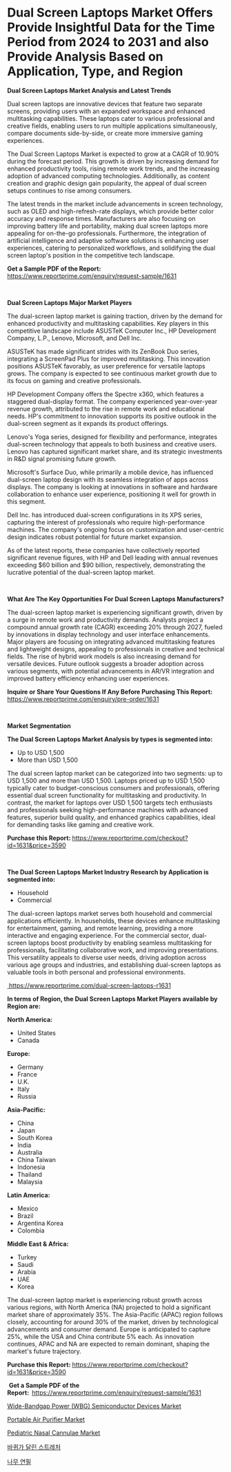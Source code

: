 <p><h1>Dual Screen Laptops Market Offers Provide Insightful Data for the Time Period from 2024 to 2031 and also Provide Analysis Based on Application, Type, and Region</h1></p><p><strong>Dual Screen Laptops Market Analysis and Latest Trends</strong></p>
<p><p>Dual screen laptops are innovative devices that feature two separate screens, providing users with an expanded workspace and enhanced multitasking capabilities. These laptops cater to various professional and creative fields, enabling users to run multiple applications simultaneously, compare documents side-by-side, or create more immersive gaming experiences. </p><p>The Dual Screen Laptops Market is expected to grow at a CAGR of 10.90% during the forecast period. This growth is driven by increasing demand for enhanced productivity tools, rising remote work trends, and the increasing adoption of advanced computing technologies. Additionally, as content creation and graphic design gain popularity, the appeal of dual screen setups continues to rise among consumers.</p><p>The latest trends in the market include advancements in screen technology, such as OLED and high-refresh-rate displays, which provide better color accuracy and response times. Manufacturers are also focusing on improving battery life and portability, making dual screen laptops more appealing for on-the-go professionals. Furthermore, the integration of artificial intelligence and adaptive software solutions is enhancing user experiences, catering to personalized workflows, and solidifying the dual screen laptop's position in the competitive tech landscape.</p></p>
<p><strong>Get a Sample PDF of the Report:&nbsp;</strong> <a href="https://www.reportprime.com/enquiry/request-sample/1631">https://www.reportprime.com/enquiry/request-sample/1631</a></p>
<p>&nbsp;</p>
<p><strong>Dual Screen Laptops Major Market Players</strong></p>
<p><p>The dual-screen laptop market is gaining traction, driven by the demand for enhanced productivity and multitasking capabilities. Key players in this competitive landscape include ASUSTeK Computer Inc., HP Development Company, L.P., Lenovo, Microsoft, and Dell Inc.</p><p>ASUSTeK has made significant strides with its ZenBook Duo series, integrating a ScreenPad Plus for improved multitasking. This innovation positions ASUSTeK favorably, as user preference for versatile laptops grows. The company is expected to see continuous market growth due to its focus on gaming and creative professionals.</p><p>HP Development Company offers the Spectre x360, which features a staggered dual-display format. The company experienced year-over-year revenue growth, attributed to the rise in remote work and educational needs. HP's commitment to innovation supports its positive outlook in the dual-screen segment as it expands its product offerings.</p><p>Lenovo's Yoga series, designed for flexibility and performance, integrates dual-screen technology that appeals to both business and creative users. Lenovo has captured significant market share, and its strategic investments in R&D signal promising future growth.</p><p>Microsoft's Surface Duo, while primarily a mobile device, has influenced dual-screen laptop design with its seamless integration of apps across displays. The company is looking at innovations in software and hardware collaboration to enhance user experience, positioning it well for growth in this segment.</p><p>Dell Inc. has introduced dual-screen configurations in its XPS series, capturing the interest of professionals who require high-performance machines. The company's ongoing focus on customization and user-centric design indicates robust potential for future market expansion.</p><p>As of the latest reports, these companies have collectively reported significant revenue figures, with HP and Dell leading with annual revenues exceeding $60 billion and $90 billion, respectively, demonstrating the lucrative potential of the dual-screen laptop market.</p></p>
<p>&nbsp;</p>
<p><strong>What Are The Key Opportunities For Dual Screen Laptops Manufacturers?</strong></p>
<p><p>The dual-screen laptop market is experiencing significant growth, driven by a surge in remote work and productivity demands. Analysts project a compound annual growth rate (CAGR) exceeding 20% through 2027, fueled by innovations in display technology and user interface enhancements. Major players are focusing on integrating advanced multitasking features and lightweight designs, appealing to professionals in creative and technical fields. The rise of hybrid work models is also increasing demand for versatile devices. Future outlook suggests a broader adoption across various segments, with potential advancements in AR/VR integration and improved battery efficiency enhancing user experiences.</p></p>
<p><strong>Inquire or Share Your Questions If Any Before Purchasing This Report:</strong> <a href="https://www.reportprime.com/enquiry/pre-order/1631">https://www.reportprime.com/enquiry/pre-order/1631</a></p>
<p>&nbsp;</p>
<p><strong>Market Segmentation</strong></p>
<p><strong>The Dual Screen Laptops Market Analysis by types is segmented into:</strong></p>
<p><ul><li>Up to USD 1,500</li><li>More than USD 1,500</li></ul></p>
<p><p>The dual screen laptop market can be categorized into two segments: up to USD 1,500 and more than USD 1,500. Laptops priced up to USD 1,500 typically cater to budget-conscious consumers and professionals, offering essential dual screen functionality for multitasking and productivity. In contrast, the market for laptops over USD 1,500 targets tech enthusiasts and professionals seeking high-performance machines with advanced features, superior build quality, and enhanced graphics capabilities, ideal for demanding tasks like gaming and creative work.</p></p>
<p><strong>Purchase this Report:&nbsp;</strong><a href="https://www.reportprime.com/checkout?id=1631&price=3590">https://www.reportprime.com/checkout?id=1631&price=3590</a></p>
<p>&nbsp;</p>
<p><strong>The Dual Screen Laptops Market Industry Research by Application is segmented into:</strong></p>
<p><ul><li>Household</li><li>Commercial</li></ul></p>
<p><p>The dual-screen laptops market serves both household and commercial applications efficiently. In households, these devices enhance multitasking for entertainment, gaming, and remote learning, providing a more interactive and engaging experience. For the commercial sector, dual-screen laptops boost productivity by enabling seamless multitasking for professionals, facilitating collaborative work, and improving presentations. This versatility appeals to diverse user needs, driving adoption across various age groups and industries, and establishing dual-screen laptops as valuable tools in both personal and professional environments.</p></p>
<p><a href="https://www.reportprime.com/dual-screen-laptops-r1631">&nbsp;https://www.reportprime.com/dual-screen-laptops-r1631</a></p>
<p><strong>In terms of Region, the Dual Screen Laptops Market Players available by Region are:</strong></p>
<p>
    <p> <strong> North America: </strong>
        <ul>
            <li>United States</li>
            <li>Canada</li>
        </ul>
        </p> 
    <p> <strong> Europe: </strong>
        <ul>
            <li>Germany</li>
            <li>France</li>
            <li>U.K.</li>
            <li>Italy</li>
            <li>Russia</li>
        </ul>
        </p> 
    <p> <strong> Asia-Pacific: </strong>
        <ul>
            <li>China</li>
            <li>Japan</li>
            <li>South Korea</li>
            <li>India</li>
            <li>Australia</li>
            <li>China Taiwan</li>
            <li>Indonesia</li>
            <li>Thailand</li>
            <li>Malaysia</li>
        </ul>
        </p> 
    <p> <strong> Latin America: </strong>
        <ul>
            <li>Mexico</li>
            <li>Brazil</li>
            <li>Argentina Korea</li>
            <li>Colombia</li>
        </ul>
        </p> 
    <p> <strong> Middle East & Africa: </strong>
        <ul>
            <li>Turkey</li>
            <li>Saudi</li>
            <li>Arabia</li>
            <li>UAE</li>
            <li>Korea</li>
        </ul>
    </p>
    </p>
<p><p>The dual-screen laptop market is experiencing robust growth across various regions, with North America (NA) projected to hold a significant market share of approximately 35%. The Asia-Pacific (APAC) region follows closely, accounting for around 30% of the market, driven by technological advancements and consumer demand. Europe is anticipated to capture 25%, while the USA and China contribute 5% each. As innovation continues, APAC and NA are expected to remain dominant, shaping the market's future trajectory.</p></p>
<p><strong>Purchase this Report: </strong><a href="https://www.reportprime.com/checkout?id=1631&price=3590">https://www.reportprime.com/checkout?id=1631&price=3590</a></p>
<p>&nbsp;<strong>Get a Sample PDF of the Report:&nbsp;&nbsp;</strong><a href="https://www.reportprime.com/enquiry/request-sample/1631">https://www.reportprime.com/enquiry/request-sample/1631</a></p>
<p><strong></strong></p>
<p><p><a href="https://issuu.com/reportprime-2/docs/wide-bandgap-power-wbg-semiconducto_68d6032d48aa07">Wide-Bandgap Power (WBG) Semiconductor Devices Market</a></p><p><a href="https://www.linkedin.com/pulse/driving-market-forces-portable-air-purifier-trends-future-rgcwf?trackingId=1kUl%2B7yrRLSnEuEfYyjqKQ%3D%3D">Portable Air Purifier Market</a></p><p><a href="https://medium.com/@susiegibson1945/future-of-pediatric-nasal-cannulae-market-global-market-forecast-and-market-trends-2024-2031-4021b47848ff?postPublishedType=initial">Pediatric Nasal Cannulae Market</a></p><p><a href="https://medium.com/@anbariasra61/2024%EB%85%84%EB%B6%80%ED%84%B0-2031%EB%85%84%EA%B9%8C%EC%A7%80%EC%9D%98-%ED%9C%A0-%EC%8A%A4%ED%8A%B8%EB%A0%88%EC%B3%90-%EC%8B%9C%EC%9E%A5%EC%9D%98-%EC%8B%A0%ED%9D%A5-%EC%8B%9C%EC%9E%A5-%EB%8F%99%ED%96%A5-%EB%B0%8F-%EC%A7%80%EC%97%AD-%EB%B6%84%EC%84%9D-%EC%A0%84%EB%A7%9D-56f3d5ae7a10">바퀴가 달린 스트레처</a></p><p><a href="https://medium.com/@anbariasra61/%EC%84%B8%EA%B3%84-%EB%AA%A9%EC%9E%AC-%EC%97%B0%ED%95%84-%EC%8B%9C%EC%9E%A5-%EB%8F%99%ED%96%A5-%ED%83%90%EC%83%89-%EC%B6%94%EC%84%B8-%EC%98%88%EC%B8%A1-%EB%B0%8F-%EC%98%81%ED%96%A5-%EB%B6%84%EC%84%9D-2024-2031-172%ED%8E%98%EC%9D%B4%EC%A7%80%EC%97%90-%EA%B1%B8%EC%B3%90-%EB%8B%A4%EB%A3%B8-ce55a57f9cd9">나무 연필</a></p></p>